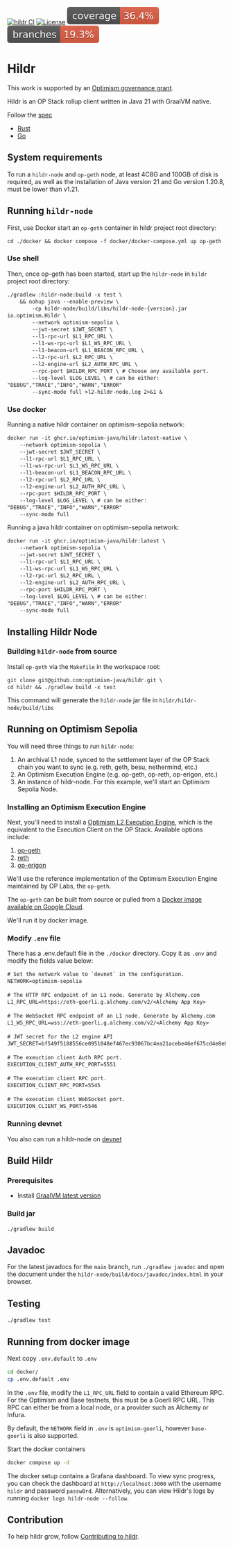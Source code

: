 [![hildr CI](https://github.com/optimism-java/hildr/actions/workflows/build.yml/badge.svg?branch=main)](https://github.com/optimism-java/hildr/actions/workflows/build.yml)
[![License](https://img.shields.io/badge/license-MIT-blue)](https://opensource.org/licenses/MIT)
![Coverage](.github/badges/jacoco.svg)
![Branches](.github/badges/branches.svg)

# Hildr

This work is supported by an [Optimism governance grant](https://app.charmverse.io/op-grants/proposals?id=e5613e76-a26f-41e4-9f0d-4e2dbfccf5b8).

Hildr is an OP Stack rollup client written in Java 21 with GraalVM native.

Follow the [spec](https://github.com/ethereum-optimism/optimism/blob/develop/specs/rollup-node.md)

- [Rust](https://github.com/a16z/magi)
- [Go](https://github.com/ethereum-optimism/optimism/tree/develop/op-node)

## System requirements
To run a `hildr-node` and `op-geth` node, at least 4C8G and 100GB of disk is required, as well as the installation of Java version 21 and Go version 1.20.8, must be lower than v1.21.

## Running `hildr-node`

First, use Docker start an `op-geth` container in hildr project root directory:

```shell
cd ./docker && docker compose -f docker/docker-compose.yml up op-geth
```

### Use shell
Then, once op-geth has been started, start up the `hildr-node` in `hildr` project root directory:
```shell
./gradlew :hildr-node:build -x test \
	&& nohup java --enable-preview \
		-cp hildr-node/build/libs/hildr-node-{version}.jar io.optimism.Hildr \
		--network optimism-sepolia \
		--jwt-secret $JWT_SECRET \
		--l1-rpc-url $L1_RPC_URL \
		--l1-ws-rpc-url $L1_WS_RPC_URL \
		--l1-beacon-url $L1_BEACON_RPC_URL \
		--l2-rpc-url $L2_RPC_URL \
		--l2-engine-url $L2_AUTH_RPC_URL \
		--rpc-port $HILDR_RPC_PORT \ # Choose any available port.
		--log-level $LOG_LEVEL \ # can be either: "DEBUG","TRACE","INFO","WARN","ERROR"
		--sync-mode full >l2-hildr-node.log 2>&1 &
```

### Use docker

Running a native hildr container on optimism-sepolia network:
```shell
docker run -it ghcr.io/optimism-java/hildr:latest-native \
	--network optimism-sepolia \
	--jwt-secret $JWT_SECRET \
	--l1-rpc-url $L1_RPC_URL \
	--l1-ws-rpc-url $L1_WS_RPC_URL \
	--l1-beacon-url $L1_BEACON_RPC_URL \
	--l2-rpc-url $L2_RPC_URL \
	--l2-engine-url $L2_AUTH_RPC_URL \
	--rpc-port $HILDR_RPC_PORT \
	--log-level $LOG_LEVEL \ # can be either: "DEBUG","TRACE","INFO","WARN","ERROR"
	--sync-mode full
```

Running a java hildr container on optimism-sepolia network:
```shell
docker run -it ghcr.io/optimism-java/hildr:latest \
	--network optimism-sepolia \
	--jwt-secret $JWT_SECRET \
	--l1-rpc-url $L1_RPC_URL \
	--l1-ws-rpc-url $L1_WS_RPC_URL \
	--l2-rpc-url $L2_RPC_URL \
	--l2-engine-url $L2_AUTH_RPC_URL \
	--rpc-port $HILDR_RPC_PORT \
	--log-level $LOG_LEVEL \ # can be either: "DEBUG","TRACE","INFO","WARN","ERROR"
	--sync-mode full
```

## Installing Hildr Node

### Building `hildr-node` from source


Install `op-geth` via the `Makefile` in the workspace root:

```shell
git clone git@github.com:optimism-java/hildr.git \
cd hildr && ./gradlew build -x test
```

This command will generate the `hildr-node` jar file in `hildr/hildr-node/build/libs`

## Running on Optimism Sepolia

You will need three things to run `hildr-node`:
1. An archival L1 node, synced to the settlement layer of the OP Stack chain you want to sync (e.g. reth, geth, besu, nethermind, etc.)
2. An Optimism Execution Engine (e.g. op-geth, op-reth, op-erigon, etc.)
3. An instance of hildr-node.
For this example, we'll start an Optimism Sepolia Node.


### Installing an Optimism Execution Engine

Next, you'll need to install a [Optimism L2 Execution Engine](https://github.com/ethereum-optimism/optimism/blob/develop/specs/exec-engine.md), which is the equivalent to the Execution Client on the OP Stack.
Available options include:
1. [op-geth](https://github.com/ethereum-optimism/op-geth)
2. [reth](https://github.com/paradigmxyz/reth)
3. [op-erigon](https://github.com/testinprod-io/op-erigon)

We'll use the reference implementation of the Optimism Execution Engine maintained by OP Labs, the `op-geth`.

The `op-geth` can be built from source or pulled from a [Docker image available on Google Cloud](https://console.cloud.google.com/artifacts/docker/oplabs-tools-artifacts/us/images/op-geth).

We'll run it by docker image.

### Modify `.env` file

There has a .env.default file in the `./docker` directory. Copy it as `.env` and modify the fields value below:

```properties
# Set the network value to `devnet` in the configuration.
NETWORK=optimism-sepolia

# The HTTP RPC endpoint of an L1 node. Generate by Alchemy.com
L1_RPC_URL=https://eth-goerli.g.alchemy.com/v2/<Alchemy App Key>

# The WebSocket RPC endpoint of an L1 node. Generate by Alchemy.com
L1_WS_RPC_URL=wss://eth-goerli.g.alchemy.com/v2/<Alchemy App Key>

# JWT secret for the L2 engine API
JWT_SECRET=bf549f5188556ce0951048ef467ec93067bc4ea21acebe46ef675cd4e8e015ff

# The exeuction client Auth RPC port.
EXECUTION_CLIENT_AUTH_RPC_PORT=5551

# The execution client RPC port.
EXECUTION_CLIENT_RPC_PORT=5545

# The execution client WebSocket port.
EXECUTION_CLIENT_WS_PORT=5546

```

### Running devnet

You also can run a hildr-node on [devnet](./docs/devnet.md)

## Build Hildr

### Prerequisites
- Install [GraalVM latest version](https://www.graalvm.org/latest/docs/getting-started/)

### Build jar

```shell
./gradlew build
```

## Javadoc

For the latest javadocs for the `main` branch, run `./gradlew javadoc` and open
the document under the `hildr-node/build/docs/javadoc/index.html` in your browser.

## Testing

```
./gradlew test
```

## Running from docker image

Next copy `.env.default` to `.env`
```sh
cd docker/
cp .env.default .env
```

In the `.env` file, modify the `L1_RPC_URL` field to contain a valid Ethereum RPC. For the Optimism and Base testnets, this must be a Goerli RPC URL. This RPC can either be from a local node, or a provider such as Alchemy or Infura.

By default, the `NETWORK` field in `.env` is `optimism-goerli`, however `base-goerli` is also supported.

Start the docker containers
```sh
docker compose up -d
```

The docker setup contains a Grafana dashboard. To view sync progress, you can check the dashboard at `http://localhost:3000` with the username `hildr` and password `passw0rd`. Alternatively, you can view Hildr's logs by running `docker logs hildr-node --follow`.

## Contribution
To help hildr grow, follow [Contributing to hildr](CONTRIBUTING.md).
